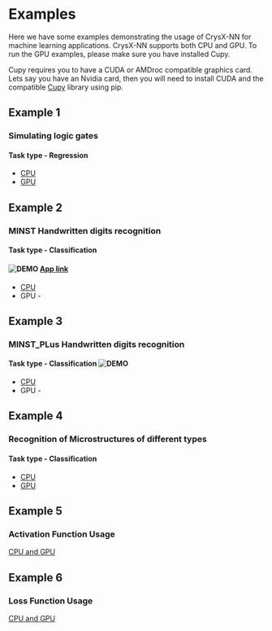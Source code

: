 # Examples
Here we have some examples demonstrating the usage of CrysX-NN for machine learning applications.
CrysX-NN supports both CPU and GPU. To run the GPU examples, please make sure you have installed Cupy.

Cupy requires you to have a CUDA or AMDroc compatible graphics card. 
Lets say you have an Nvidia card, then you will need to install CUDA and the compatible [Cupy](www.cupy.dev) library using pip.

## Example 1
### Simulating logic gates 
#### Task type - Regression

* [CPU](https://github.com/manassharma07/crysx_nn/blob/main/examples/Simulating_Logic_Gates_CPU.ipynb) 
* [GPU](https://github.com/manassharma07/crysx_nn/blob/main/examples/Simulating_Logic_Gates_GPU.ipynb)

## Example 2
### MINST Handwritten digits recognition 
#### Task type - Classification 
#### ![DEMO](https://github.com/manassharma07/crysx_nn/blob/main/demo_gifs/MNIST_CrysX-NN.gif) [App link](https://share.streamlit.io/manassharma07/mnist-plus/main/mnist_NN_crysx_app.py) 

* [CPU](https://github.com/manassharma07/crysx_nn/blob/main/examples/NN_MNIST_orig_from_raw_png_crysx.ipynb)
* GPU -

## Example 3
### MINST_PLus Handwritten digits recognition 
#### Task type - Classification ![DEMO]()

* [CPU](https://github.com/manassharma07/crysx_nn/blob/main/examples/NN_MNIST_plus_from_raw_png_crysx.ipynb) 
* GPU -

## Example 4
### Recognition of Microstructures of different types
#### Task type - Classification

* [CPU](https://github.com/manassharma07/crysx_nn/blob/main/examples/Microstructures_Classification_CPU.ipynb)
* [GPU ](https://github.com/manassharma07/crysx_nn/blob/main/examples/Microstructures_Classification_GPU.ipynb)

## Example 5
### Activation Function Usage
[CPU and GPU](https://github.com/manassharma07/crysx_nn/blob/main/examples/Activation_function_usage.ipynb)

## Example 6
### Loss Function Usage
[CPU and GPU](https://github.com/manassharma07/crysx_nn/blob/main/examples/Loss_function_usage.ipynb)